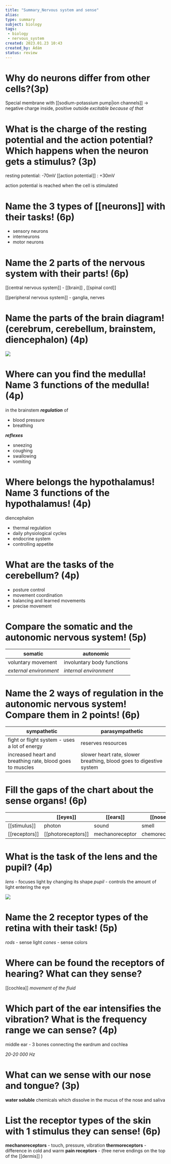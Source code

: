```yaml
---
title: "Summary_Nervous system and sense"
alias: 
type: summary 
subject: biology
tags:
 - biology
 - nervous_system
created: 2023.01.23 10:43
created_by: Ádám
status: review 
---
```


# Why do neurons differ from other cells?(3p)
Special membrane with [[sodium-potassium pump|ion channels]] → negative charge inside, positive outside
*excitable because of that*

# What is the charge of the resting potential and the action potential? Which happens when the neuron gets a stimulus? (3p)
resting potential: -70mV
[[action potential]] : +30mV 

action potential is reached when the cell is stimulated

# Name the 3 types of [[neurons]] with their tasks! (6p)
- sensory neurons 
- interneurons
- motor neurons 

# Name the 2 parts of the nervous system with their parts! (6p)
[[central nervous system]] - [[brain]] , [[spinal cord]]

[[peripheral nervous system]] - ganglia, nerves

# Name the parts of the brain diagram! (cerebrum, cerebellum, brainstem, diencephalon) (4p)
![](https://lh3.googleusercontent.com/ecvHG381zPKl10jOntJC6bB-mFe_AmXZ7NVE7nrjIcCZ5XhuZZo5MtgxKLt22AR56Z5jsWzs0Xxjttx5Ibzc13KaFpw_bgS5SYAMsFIbLtHCfaxgL-Z2vA0ncVmdREnojpFJ-WLGWYE1eRW8tWPdU_mE5IlfuY9gu7twjOLQdp59dF6suxY8MO5ZYCyuwLlg=s2048)

# Where can you find the medulla! Name 3 functions of the medulla! (4p)
in the brainstem 
***regulation*** of
- blood pressure
- breathing 

***reflexes***
- sneezing 
- coughing
- swallowing
- vomiting

# Where belongs the hypothalamus! Name 3 functions of the hypothalamus! (4p)
diencephalon 
- thermal regulation 
- daily physiological cycles
- endocrine system 
- controlling appetite

#  What are the tasks of the cerebellum? (4p)
- posture control 
- movement coordination
- balancing and learned movements
- precise movement 

#  Compare the somatic and the autonomic nervous system! (5p)
| somatic                | autonomic                  |
| ---------------------- | -------------------------- |
| voluntary movement     | involuntary body functions |
| *external environment* | *internal environment*                           |

# Name the 2 ways of regulation in the autonomic nervous system! Compare them in 2 points! (6p)
| sympathetic                                               | parasympathetic                                                     |
| --------------------------------------------------------- | ------------------------------------------------------------------- |
| fight or flight system - uses a lot of energy             | reserves resources                                                  |
| increased heart and breathing rate, blood goes to muscles | slower heart rate, slower breathing, blood goes to digestive system |

# Fill the gaps of the chart about the sense organs! (6p)

|               | [[eyes]]           | [[ears]]        | [[nose]]      | [[tongue]] |
| ------------- | ------------------ | --------------- | ------------- | ---------- |
| [[stimulus]]  | photon             | sound           | smell         | taste      |
| [[receptors]] | [[photoreceptors]] | mechanoreceptor | chemoreceptor | chemoreceptor            |

# What is the task of the lens and the pupil? (4p)
*lens* - focuses light by changing its shape
*pupil* - controls the amount of light entering the eye

![](Pasted%20image%2020230123112604.jpg)

# Name the 2 receptor types of the retina with their task! (5p)
*rods* - sense light 
*cones* - sense colors

# Where can be found the receptors of hearing? What can they sense?
[[cochlea]] 
*movement of the fluid*

# Which part of the ear intensifies the vibration? What is the frequency range we can sense? (4p)
middle ear - 3 bones connecting the eardrum and cochlea

*20-20 000 Hz*

# What can we sense with our nose and tongue?  (3p)
**water soluble** chemicals which dissolve in the mucus of the nose and saliva

# List the receptor types of the skin with 1 stimulus they can sense! (6p)
**mechanoreceptors** - touch, pressure, vibration 
**thermoreceptors** - difference in cold and warm
**pain receptors** - (free nerve endings on the top of the [[dermis]] )

